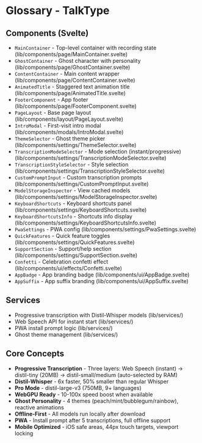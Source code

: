 # Glossary - TalkType

## Components (Svelte)
- `MainContainer` - Top-level container with recording state (lib/components/page/MainContainer.svelte)
- `GhostContainer` - Ghost character with personality (lib/components/page/GhostContainer.svelte)
- `ContentContainer` - Main content wrapper (lib/components/page/ContentContainer.svelte)
- `AnimatedTitle` - Staggered text animation title (lib/components/page/AnimatedTitle.svelte)
- `FooterComponent` - App footer (lib/components/page/FooterComponent.svelte)
- `PageLayout` - Base page layout (lib/components/layout/PageLayout.svelte)
- `IntroModal` - First-visit intro modal (lib/components/modals/IntroModal.svelte)
- `ThemeSelector` - Ghost theme picker (lib/components/settings/ThemeSelector.svelte)
- `TranscriptionModeSelector` - Mode selection (instant/progressive) (lib/components/settings/TranscriptionModeSelector.svelte)
- `TranscriptionStyleSelector` - Style selection (lib/components/settings/TranscriptionStyleSelector.svelte)
- `CustomPromptInput` - Custom transcription prompts (lib/components/settings/CustomPromptInput.svelte)
- `ModelStorageInspector` - View cached models (lib/components/settings/ModelStorageInspector.svelte)
- `KeyboardShortcuts` - Keyboard shortcuts panel (lib/components/settings/KeyboardShortcuts.svelte)
- `KeyboardShortcutsInfo` - Shortcuts info display (lib/components/settings/KeyboardShortcutsInfo.svelte)
- `PwaSettings` - PWA config (lib/components/settings/PwaSettings.svelte)
- `QuickFeatures` - Quick feature toggles (lib/components/settings/QuickFeatures.svelte)
- `SupportSection` - Support/help section (lib/components/settings/SupportSection.svelte)
- `Confetti` - Celebration confetti effect (lib/components/ui/effects/Confetti.svelte)
- `AppBadge` - App branding badge (lib/components/ui/AppBadge.svelte)
- `AppSuffix` - App suffix branding (lib/components/ui/AppSuffix.svelte)

## Services
- Progressive transcription with Distil-Whisper models (lib/services/)
- Web Speech API for instant start (lib/services/)
- PWA install prompt logic (lib/services/)
- Ghost theme management (lib/services/)

## Core Concepts
- **Progressive Transcription** - Three layers: Web Speech (instant) → distil-tiny (20MB) → distil-small/medium (auto-selected by RAM)
- **Distil-Whisper** - 6x faster, 50% smaller than regular Whisper
- **Pro Mode** - distil-large-v3 (750MB, 9+ languages)
- **WebGPU Ready** - 10-100x speed boost when available
- **Ghost Personality** - 4 themes (peach/mint/bubblegum/rainbow), reactive animations
- **Offline-First** - All models run locally after download
- **PWA** - Install prompt after 5 transcriptions, full offline support
- **Mobile Optimized** - iOS safe areas, 44px touch targets, viewport locking
